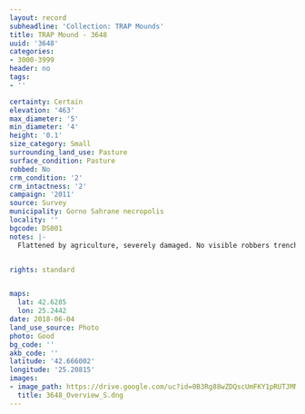 ```yaml
---
layout: record
subheadline: 'Collection: TRAP Mounds'
title: TRAP Mound - 3648
uuid: '3648'
categories:
- 3000-3999
header: no
tags:
- ''

certainty: Certain
elevation: '463'
max_diameter: '5'
min_diameter: '4'
height: '0.1'
size_category: Small
surrounding_land_use: Pasture
surface_condition: Pasture
robbed: No
crm_condition: '2'
crm_intactness: '2'
campaign: '2011'
source: Survey
municipality: Gorno Sahrane necropolis
locality: ''
bgcode: DS001
notes: |-
  Flattened by agriculture, severely damaged. No visible robbers trenches.


rights: standard


maps:
  lat: 42.6285
  lon: 25.2442
date: 2018-06-04
land_use_source: Photo
photo: Good
bg_code: ''
akb_code: ''
latitude: '42.666002'
longitude: '25.20815'
images:
- image_path: https://drive.google.com/uc?id=0B3Rg88wZDQscUmFKY1pRUTJMNVE
  title: 3648_Overview_S.dng
---
```

